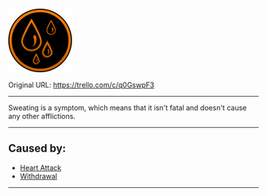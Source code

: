 ![tile018(2).png\|200](./Sweating%20-%20Attachments/6718845db30472d958dd7abd.png)

Original URL: https://trello.com/c/q0GswpF3

---

Sweating is a symptom, which means that it isn't fatal and doesn't cause any other afflictions.

---

## Caused by:

- [Heart Attack](../Heart/Heart%20Attack.md)
- [Withdrawal](../Head_Brain/Withdrawal.md)

---

